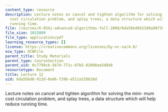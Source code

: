 ```yaml
---
content_type: resource
description: Lecture notes on cancel and tighten algorithm for solving the mini- mum
  cost circulation problem, and splay trees, a data structure which will help reduce
  running time.
file: /courses/6-854j-advanced-algorithms-fall-2008/6da5bbd6913d0a96f39be511a320b26d_lect10_24.pdf
file_size: 1015809
file_type: application/pdf
learning_resource_types: []
license: https://creativecommons.org/licenses/by-nc-sa/4.0/
ocw_type: OCWFile
parent_title: Study Materials
parent_type: CourseSection
parent_uid: 0c7799cb-567d-771c-67b5-02098ae5d848
resourcetype: Document
title: Lecture 12
uid: 6da5bbd6-913d-0a96-f39b-e511a320b26d
---
```

Lecture notes on cancel and tighten algorithm for solving the mini- mum cost circulation problem, and splay trees, a data structure which will help reduce running time.